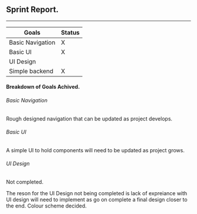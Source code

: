 ## Sprint Report.

---

| Goals | Status
| ---------------- | -- |
| Basic Navigation | X  |
| Basic UI | X |
| UI Design | |
| Simple backend | X |

#### Breakdown of Goals Achived.

###### Basic Navigation
Rough designed navigation that can be updated as project develops.

###### Basic UI
A simple UI to hold components will need to be updated as project grows.

###### UI Design
Not completed.

The reson for the UI Design not being completed is lack of expreiance with UI design will need to implement as go on complete a final design closer to the end. Colour scheme decided. 
